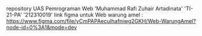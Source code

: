 repository UAS Pemrograman Web 'Muhammad Rafi Zuhair Artadinata' 'TI-21-PA' '212310019' 
link figma untuk Web warung amel :
https://www.figma.com/file/yCmPAPAecuIhafniwg2GKH/Web-WarungAmel?node-id=0%3A1&mode=dev
